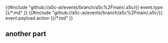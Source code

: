 {{#include "github://a5c-ai/events/branch/a5c%2Fmain/.a5c/{{ event.type }}/\*.md" }}
{{#include "github://a5c-ai/events/branch/a5c%2Fmain/.a5c/{{ event.payload.action }}/\*.md" }}

## another part
